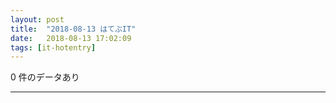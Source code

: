 ```yaml
---
layout: post
title:  "2018-08-13 はてぶIT"
date:   2018-08-13 17:02:09
tags: [it-hotentry]
---
```

0 件のデータあり

<hr>
